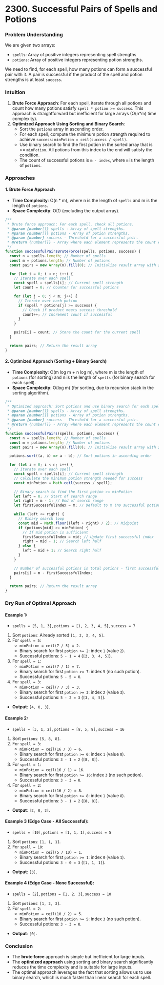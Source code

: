 # 2300. Successful Pairs of Spells and Potions

### **Problem Understanding**

We are given two arrays:

- `spells`: Array of positive integers representing spell strengths.
- `potions`: Array of positive integers representing potion strengths.

We need to find, for each spell, how many potions can form a successful pair with it. A pair is successful if the product of the spell and potion strengths is at least `success`.

### **Intuition**

1. **Brute Force Approach**: For each spell, iterate through all potions and count how many potions satisfy `spell * potion >= success`. This approach is straightforward but inefficient for large arrays (O(n\*m) time complexity).
2. **Optimized Approach Using Sorting and Binary Search**:
   - Sort the `potions` array in ascending order.
   - For each spell, compute the minimum potion strength required to achieve `success`: `minPotion = ceil(success / spell)`.
   - Use binary search to find the first potion in the sorted array that is >= `minPotion`. All potions from this index to the end will satisfy the condition.
   - The count of successful potions is `m - index`, where `m` is the length of `potions`.

### **Approaches**

#### **1. Brute Force Approach**

- **Time Complexity**: O(n \* m), where n is the length of `spells` and m is the length of `potions`.
- **Space Complexity**: O(1) (excluding the output array).

```javascript
/**
 * Brute force approach: For each spell, check all potions.
 * @param {number[]} spells - Array of spell strengths.
 * @param {number[]} potions - Array of potion strengths.
 * @param {number} success - Threshold for a successful pair.
 * @return {number[]} - Array where each element represents the count of successful potions for the corresponding spell.
 */
function successfulPairsBruteForce(spells, potions, success) {
  const n = spells.length; // Number of spells
  const m = potions.length; // Number of potions
  const pairs = new Array(n).fill(0); // Initialize result array with zeros

  for (let i = 0; i < n; i++) {
    // Iterate over each spell
    const spell = spells[i]; // Current spell strength
    let count = 0; // Counter for successful potions

    for (let j = 0; j < m; j++) {
      // Iterate over each potion
      if (spell * potions[j] >= success) {
        // Check if product meets success threshold
        count++; // Increment count if successful
      }
    }

    pairs[i] = count; // Store the count for the current spell
  }

  return pairs; // Return the result array
}
```

#### **2. Optimized Approach (Sorting + Binary Search)**

- **Time Complexity**: O(m log m + n log m), where m is the length of `potions` (for sorting) and n is the length of `spells` (for binary search for each spell).
- **Space Complexity**: O(log m) (for sorting, due to recursion stack in the sorting algorithm).

```javascript
/**
 * Optimized approach: Sort potions and use binary search for each spell.
 * @param {number[]} spells - Array of spell strengths.
 * @param {number[]} potions - Array of potion strengths.
 * @param {number} success - Threshold for a successful pair.
 * @return {number[]} - Array where each element represents the count of successful potions for the corresponding spell.
 */
function successfulPairs(spells, potions, success) {
  const n = spells.length; // Number of spells
  const m = potions.length; // Number of potions
  const pairs = new Array(n).fill(0); // Initialize result array with zeros

  potions.sort((a, b) => a - b); // Sort potions in ascending order

  for (let i = 0; i < n; i++) {
    // Iterate over each spell
    const spell = spells[i]; // Current spell strength
    // Calculate the minimum potion strength needed for success
    const minPotion = Math.ceil(success / spell);

    // Binary search to find the first potion >= minPotion
    let left = 0; // Start of search range
    let right = m - 1; // End of search range
    let firstSuccessfulIndex = m; // Default to m (no successful potions)

    while (left <= right) {
      // Binary search loop
      const mid = Math.floor((left + right) / 2); // Midpoint
      if (potions[mid] >= minPotion) {
        // If mid potion is sufficient
        firstSuccessfulIndex = mid; // Update first successful index
        right = mid - 1; // Search left half
      } else {
        left = mid + 1; // Search right half
      }
    }

    // Number of successful potions is total potions - first successful index
    pairs[i] = m - firstSuccessfulIndex;
  }

  return pairs; // Return the result array
}
```

### **Dry Run of Optimal Approach**

#### **Example 1:**

- `spells = [5, 1, 3]`, `potions = [1, 2, 3, 4, 5]`, `success = 7`

1. Sort `potions`: Already sorted `[1, 2, 3, 4, 5]`.
2. For `spell = 5`:
   - `minPotion = ceil(7 / 5) = 2`.
   - Binary search for first `potion >= 2`: index `1` (value `2`).
   - Successful potions: `5 - 1 = 4` (`[2, 3, 4, 5]`).
3. For `spell = 1`:
   - `minPotion = ceil(7 / 1) = 7`.
   - Binary search for first `potion >= 7`: index `5` (no such potion).
   - Successful potions: `5 - 5 = 0`.
4. For `spell = 3`:
   - `minPotion = ceil(7 / 3) = 3`.
   - Binary search for first `potion >= 3`: index `2` (value `3`).
   - Successful potions: `5 - 2 = 3` (`[3, 4, 5]`).

- **Output**: `[4, 0, 3]`.

#### **Example 2:**

- `spells = [3, 1, 2]`, `potions = [8, 5, 8]`, `success = 16`

1. Sort `potions`: `[5, 8, 8]`.
2. For `spell = 3`:
   - `minPotion = ceil(16 / 3) = 6`.
   - Binary search for first `potion >= 6`: index `1` (value `8`).
   - Successful potions: `3 - 1 = 2` (`[8, 8]`).
3. For `spell = 1`:
   - `minPotion = ceil(16 / 1) = 16`.
   - Binary search for first `potion >= 16`: index `3` (no such potion).
   - Successful potions: `3 - 3 = 0`.
4. For `spell = 2`:
   - `minPotion = ceil(16 / 2) = 8`.
   - Binary search for first `potion >= 8`: index `1` (value `8`).
   - Successful potions: `3 - 1 = 2` (`[8, 8]`).

- **Output**: `[2, 0, 2]`.

#### **Example 3 (Edge Case - All Successful):**

- `spells = [10]`, `potions = [1, 1, 1]`, `success = 5`

1. Sort `potions`: `[1, 1, 1]`.
2. For `spell = 10`:
   - `minPotion = ceil(5 / 10) = 1`.
   - Binary search for first `potion >= 1`: index `0` (value `1`).
   - Successful potions: `3 - 0 = 3` (`[1, 1, 1]`).

- **Output**: `[3]`.

#### **Example 4 (Edge Case - None Successful):**

- `spells = [2]`, `potions = [1, 2, 3]`, `success = 10`

1. Sort `potions`: `[1, 2, 3]`.
2. For `spell = 2`:
   - `minPotion = ceil(10 / 2) = 5`.
   - Binary search for first `potion >= 5`: index `3` (no such potion).
   - Successful potions: `3 - 3 = 0`.

- **Output**: `[0]`.

### **Conclusion**

- The **brute force** approach is simple but inefficient for large inputs.
- The **optimized approach** using sorting and binary search significantly reduces the time complexity and is suitable for large inputs.
- The optimal approach leverages the fact that sorting allows us to use binary search, which is much faster than linear search for each spell.
